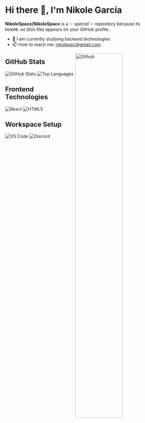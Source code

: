 # Hi there 👋, I'm Nikole García

**NikoleSpace/NikoleSpace** is a ✨ _special_ ✨ repository because its `README.md` (this file) appears on your GitHub profile.

- 🔭 I am currently studying backend technologies.
- 📫 How to reach me: [nikoleupc@gmail.com](mailto:nikoleupc@gmail.com)

<img width="55%" align="right" alt="Github" src="https://raw.githubusercontent.com/onimur/.github/master/.resources/git-header.svg" />

## GitHub Stats

![GitHub Stats](https://github-readme-stats.vercel.app/api?username=NikoleSpace&show_icons=true&theme=tokyonight&include_all_commits=true&count_private=true)
![Top Languages](https://github-readme-stats.vercel.app/api/top-langs/?username=NikoleSpace&layout=compact&langs_count=7&theme=tokyonight)

## Frontend Technologies

![React](https://img.shields.io/badge/React-20232A?style=for-the-badge&logo=react&logoColor=61DAFB)
![HTML5](https://img.shields.io/static/v1?style=for-the-badge&message=HTML5&color=E34F26&logo=HTML5&logoColor=FFFFFF&label=)
<!-- Agrega más tecnologías aquí -->

## Workspace Setup

![VS Code](https://img.shields.io/badge/VS_Code-198CCD?style=for-the-badge&logo=Visual-Studio-Code&logoColor=white)
![Discord](https://img.shields.io/badge/Discord-7289DA?style=for-the-badge&logo=discord&logoColor=white)
<!-- Agrega más herramientas aquí -->

